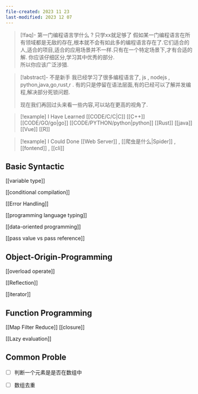 ```yaml
---
file-created: 2023 11 23
last-modified: 2023 12 07
---
```


>[!faq]- 第一门编程语言学什么 ? 
> 只学xx就足够了
> 假如某一门编程语言在所有领域都是无敌的存在,根本就不会有如此多的编程语言存在了.它们适合的人,适合的项目,适合的应用场景并不一样.只有在一个特定场景下,才有合适的解. 
> 你应该仔细区分,学习其中优秀的部分.  
> 所以你应该广泛涉猎. 

>[!abstract]- 不是新手
> 我已经学习了很多编程语言了, js , nodejs , python,java,go,rust,r . 有的只是停留在语法层面,有的已经可以了解并发编程,解决部分死锁问题.
> 
> 现在我们再回过头来看一些内容,可以站在更高的视角了. 

>[!example] I Have Learned
[[CODE/C/C|C]] [[C++]] [[CODE/GO/go|go]] [[CODE/PYTHON/python|python]] [[Rust]] [[java]] [[Vue]] [[R]]

>[!example]  I Could Done
>[[Web Server]] , [[爬虫是什么|Spider]] , [[fontend]] , [[cli]]  




## Basic Syntactic 

[[variable type]]

[[conditional compilation]]

[[Error Handling]]

[[programming language typing]]

[[data-oriented programming]]

[[pass value vs pass reference]]
## Object-Origin-Programming

[[overload operate]]

[[Reflection]]

[[iterator]]
## Function Programming


[[Map Filter Reduce]]
[[closure]]

[[Lazy evaluation]]

## Common Proble 

- [ ] 判断一个元素是是否在数组中 
- [ ] 数组去重


